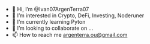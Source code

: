 - 👋 Hi, I’m @Ivan07ArgenTerra07
- 👀 I’m interested in Crypto, DeFi, Investing, Noderuner
- 🌱 I’m currently learning Pyton
- 💞️ I’m looking to collaborate on ...
- 📫 How to reach me argenterra.ou@gmail.com

<!---
Ivan07ArgenTerra07/Ivan07ArgenTerra07 is a ✨ special ✨ repository because its `README.md` (this file) appears on your GitHub profile.
You can click the Preview link to take a look at your changes.
--->
